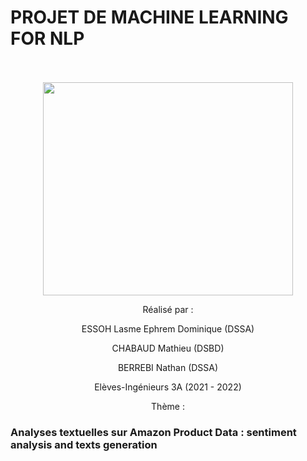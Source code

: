 # PROJET DE MACHINE LEARNING FOR NLP

<p align="center">
  <br><br>
  <img src="https://fr.wikipedia.org/wiki/Fichier:LOGO-ENSAE.png", width="400", height="341">
</p>


<p align="center">Réalisé par :</p>

<p align="center">ESSOH Lasme Ephrem Dominique (DSSA)</p>
<p align="center">CHABAUD Mathieu (DSBD)</p>
<p align="center">BERREBI Nathan (DSSA)</p>

<p align="center">Elèves-Ingénieurs 3A (2021 - 2022)</p>
<p align="center">Thème :</p>
<p align="center"><h3> Analyses textuelles sur Amazon Product Data : sentiment analysis and texts generation</h3></p>
